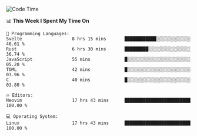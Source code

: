 <!-- [![Top Langs](https://github-readme-stats.vercel.app/api/top-langs/?username=gagahsyuja&theme=dracula&hide_border=true&border_radius=7)](https://github.com/anuraghazra/github-readme-stats) -->

<!--START_SECTION:waka-->
![Code Time](http://img.shields.io/badge/Code%20Time-489%20hrs%205%20mins-blue)

📊 **This Week I Spent My Time On** 

```text
💬 Programming Languages: 
Svelte                   8 hrs 15 mins       ████████████░░░░░░░░░░░░░   46.61 % 
Rust                     6 hrs 30 mins       █████████░░░░░░░░░░░░░░░░   36.74 % 
JavaScript               55 mins             █░░░░░░░░░░░░░░░░░░░░░░░░   05.20 % 
TOML                     42 mins             █░░░░░░░░░░░░░░░░░░░░░░░░   03.96 % 
C                        40 mins             █░░░░░░░░░░░░░░░░░░░░░░░░   03.80 % 

🔥 Editors: 
Neovim                   17 hrs 43 mins      █████████████████████████   100.00 % 

💻 Operating System: 
Linux                    17 hrs 43 mins      █████████████████████████   100.00 % 
```


<!--END_SECTION:waka-->
